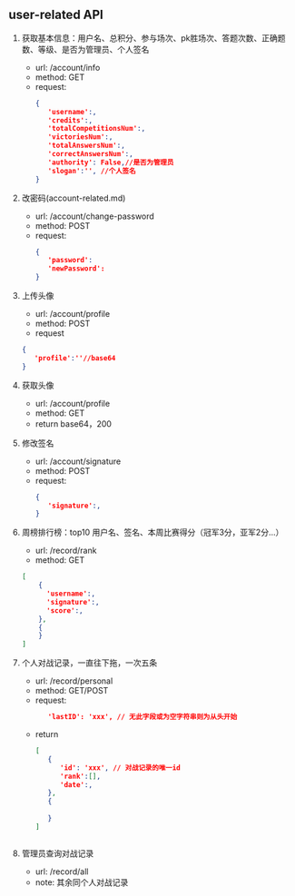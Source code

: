 ## user-related API
1. 获取基本信息：用户名、总积分、参与场次、pk胜场次、答题次数、正确题数、等级、是否为管理员、个人签名
   * url: /account/info
   * method: GET
   * request:
      ```json
      {
         'username':,
         'credits':,
         'totalCompetitionsNum':,
         'victoriesNum':,
         'totalAnswersNum':,
         'correctAnswersNum':,
         'authority': False,//是否为管理员
         'slogan':'', //个人签名
      }
      ```

2. 改密码(account-related.md)
   * url: /account/change-password
   * method: POST
   * request:
      ```json
      {
         'password':
         'newPassword':
      }
      ```

3. 上传头像
   * url: /account/profile
   * method: POST
   * request
   ```json
   {
      'profile':''//base64
   }
   ```

4. 获取头像
   * url: /account/profile
   * method: GET
   * return base64，200

5. 修改签名
   * url: /account/signature
   * method: POST
   * request:
      ```json
      {
         'signature':,
      }
      ```

6. 周榜排行榜：top10 用户名、签名、本周比赛得分（冠军3分，亚军2分...）
   * url: /record/rank
   * method: GET
   ```json
   [
       {
         'username':,
         'signature':,
         'score':,
       },
       {
       }
   ]
   ```

7. 个人对战记录，一直往下拖，一次五条
   * url: /record/personal
   * method: GET/POST
   * request:
      ```json
         'lastID': 'xxx', // 无此字段或为空字符串则为从头开始
      ```
   * return
      ```json
      [
         {
            'id': 'xxx', // 对战记录的唯一id
            'rank':[],
            'date':,
         },
         {
            
         }
      ]
   ```

8. 管理员查询对战记录
   * url: /record/all
   * note: 其余同个人对战记录